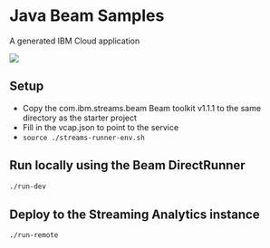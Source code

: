 # Java Beam Samples
A generated IBM Cloud application

[![](https://img.shields.io/badge/IBM%20Cloud-powered-blue.svg)](https://bluemix.net)

## Setup
- Copy the com.ibm.streams.beam Beam toolkit v1.1.1 to the same directory as the starter project
- Fill in the vcap.json to point to the service
- `source ./streams-runner-env.sh`

## Run locally using the Beam DirectRunner

```bash
./run-dev
```

## Deploy to the Streaming Analytics instance

```bash
./run-remote
```
